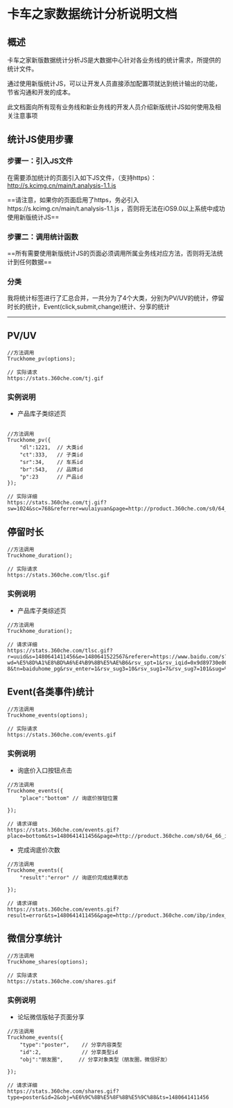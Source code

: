# 卡车之家数据统计分析说明文档

## 概述

卡车之家新版数据统计分析JS是大数据中心针对各业务线的统计需求，所提供的统计文件。

通过使用新版统计JS，可以让开发人员直接添加配置项就达到统计输出的功能，节省沟通和开发的成本。

此文档面向所有现有业务线和新业务线的开发人员介绍新版统计JS如何使用及相关注意事项

## 统计JS使用步骤

### 步骤一：引入JS文件

在需要添加统计的页面引入如下JS文件，（支持https）：http://s.kcimg.cn/main/t.analysis-1.1.js

==请注意，如果你的页面启用了https，务必引入https://s.kcimg.cn/main/t.analysis-1.1.js ，否则将无法在iOS9.0以上系统中成功使用新版统计JS==

### 步骤二：调用统计函数

==所有需要使用新版统计JS的页面必须调用所属业务线对应方法，否则将无法统计到任何数据==


### 分类
我将统计标签进行了汇总合并，一共分为了4个大类，分别为PV/UV的统计，停留时长的统计，Event(click,submit,change)统计、分享的统计

---


## PV/UV


```
//方法调用
Truckhome_pv(options);

// 实际请求
https://stats.360che.com/tj.gif

```

### 实例说明
- 产品库子类综述页

```

//方法调用
Truckhome_pv({
    "dl":1221,  // 大类id
    "ct":333,   // 子类id
    "sr":34,    // 车系id
    "br":543,   // 品牌id
    "p":23      // 产品id
});

// 实际详细
https://stats.360che.com/tj.gif?sw=1024&sc=768&referrer=wulaiyuan&page=http://product.360che.com/s0/64_66_index.html&site=2&ts=1480641411456&dl=1221&ct=333&sr=34&br=543&p=23

```


## 停留时长

```
//方法调用
Truckhome_duration();

// 实际请求
https://stats.360che.com/tlsc.gif

```
### 实例说明

- 产品库子类综述页

```
//方法调用
Truckhome_duration();

// 请求详细
https://stats.360che.com/tlsc.gif?r=uuid&s=1480641411456&e=1480641522567&referer=https://www.baidu.com/s?wd=%E5%8D%A1%E8%BD%A6%E4%B9%8B%E5%AE%B6&rsv_spt=1&rsv_iqid=0x9d89730e00012cfd&issp=1&f=8&rsv_bp=0&rsv_idx=2&ie=utf-8&tn=baiduhome_pg&rsv_enter=1&rsv_sug3=10&rsv_sug1=7&rsv_sug7=101&sug=%E5%8D%A1%E8%BD%A6%E4%B9%8B%E5%AE%B6&rsv_n=1

```

## Event(各类事件)统计

```
//方法调用
Truckhome_events(options);

// 实际请求
https://stats.360che.com/events.gif

```

### 实例说明

- 询底价入口按钮点击

```
//方法调用
Truckhome_events({
    "place":"bottom" // 询底价按钮位置

});

// 请求详细
https://stats.360che.com/events.gif?place=bottom&ts=1480641411456&page=http://product.360che.com/s0/64_66_index.html

```

- 完成询底价次数

```
//方法调用
Truckhome_events({
    "result":"error" // 询底价完成结果状态

});

// 请求详细
https://stats.360che.com/events.gif?result=error&ts=1480641411456&page=http://product.360che.com/ibp/index_p1825.html

```

## 微信分享统计

```
//方法调用
Truckhome_shares(options);

// 实际请求
https://stats.360che.com/shares.gif

```

### 实例说明

- 论坛微信版帖子页面分享
```
//方法调用
Truckhome_events({
    "type":"poster",    // 分享内容类型
    "id":2,             // 分享类型id
    "obj":"朋友圈",     // 分享对象类型（朋友圈，微信好友）

});

// 请求详细
https://stats.360che.com/shares.gif?type=poster&id=2&obj=%E6%9C%8B%E5%8F%8B%E5%9C%88&ts=1480641411456

```
